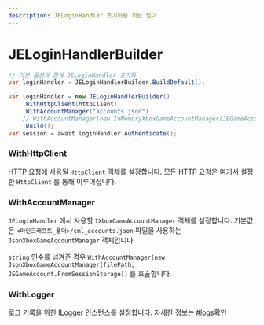 ```yaml
---
description: JELoginHandler 초기화를 위한 빌더
---
```


# JELoginHandlerBuilder

```csharp
// 기본 옵션과 함께 JELoginHandler 초기화
var loginHandler = JELoginHandlerBuilder.BuildDefault();
```

```csharp
var loginHandler = new JELoginHandlerBuilder()
    .WithHttpClient(httpClient)
    .WithAccountManager("accounts.json")
    //.WithAccountManager(new InMemoryXboxGameAccountManager(JEGameAccount.FromSessionStorage))
    .Build();
var session = await loginHandler.Authenticate();
```

### WithHttpClient

HTTP 요청에 사용될 `HttpClient` 객체를 설정합니다. 모든 HTTP 요청은 여기서 설정한 `HttpClient` 를 통해 이루어집니다.

### WithAccountManager

`JELoginHandler` 에서 사용할 `IXboxGameAccountManager` 객체를 설정합니다. 기본값은 `<마인크래프트_폴더>/cml_accounts.json` 파일을 사용하는 `JsonXboxGameAccountManager` 객체입니다.

`string` 인수를 넘겨준 경우 `WithAccountManager(new JsonXboxGameAccountManager(filePath, JEGameAccount.FromSessionStorage))` 를 호출합니다.

### WithLogger

로그 기록을 위한 [ILogger](https://learn.microsoft.com/en-us/dotnet/api/microsoft.extensions.logging.ilogger?view=dotnet-plat-ext-7.0) 인스턴스를 설정합니다. 자세한 정보는 [#logs](../resources.md#logs "mention")확인

